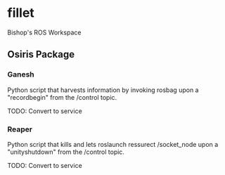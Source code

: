 # fillet
Bishop's ROS Workspace

## Osiris Package
### Ganesh
Python script that harvests information by invoking rosbag upon a "recordbegin" from the /control topic.

TODO: Convert to service

### Reaper
Python script that kills and lets roslaunch ressurect /socket_node upon a "unityshutdown" from the /control topic.

TODO: Convert to service
